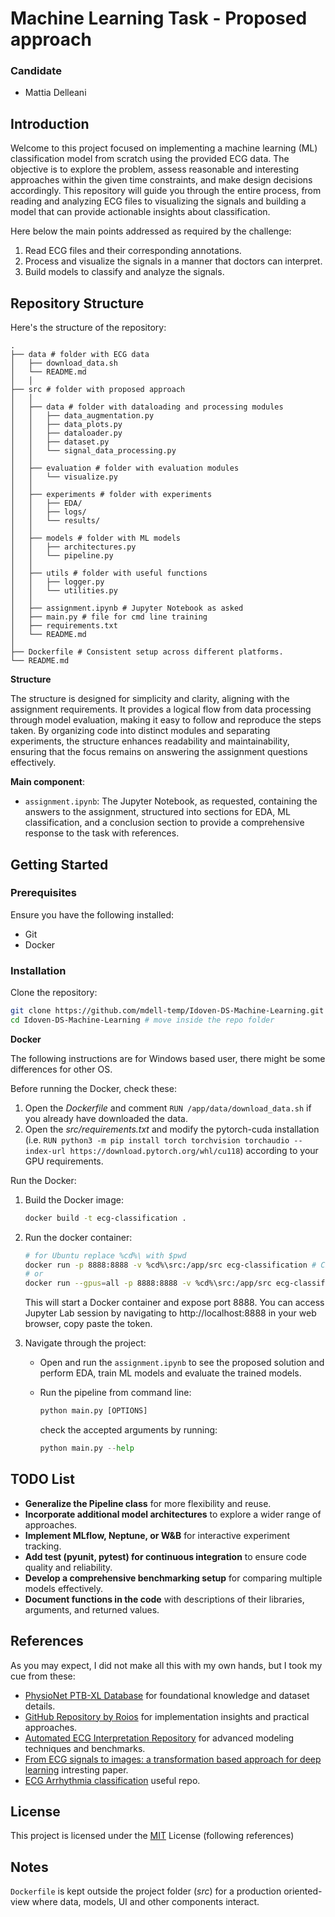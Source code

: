 # Machine Learning Task - Proposed approach

### Candidate
- Mattia Delleani 

## Introduction

Welcome to this project focused on implementing a machine learning (ML) classification model from scratch using the provided ECG data. The objective is to explore the problem, assess reasonable and interesting approaches within the given time constraints, and make design decisions accordingly. This repository will guide you through the entire process, from reading and analyzing ECG files to visualizing the signals and building a model that can provide actionable insights about classification.

Here below the main points addressed as required by the challenge:
1. Read ECG files and their corresponding annotations.
2. Process and visualize the signals in a manner that doctors can interpret.
3. Build models to classify and analyze the signals.

## Repository Structure

Here's the structure of the repository:

```plaintext
.
├── data # folder with ECG data
│   ├── download_data.sh
│   └── README.md
│   │
├── src # folder with proposed approach
│   │
│   ├── data # folder with dataloading and processing modules
│   │   ├── data_augmentation.py
│   │   ├── data_plots.py
│   │   ├── dataloader.py
│   │   ├── dataset.py
│   │   └── signal_data_processing.py
│   │
│   ├── evaluation # folder with evaluation modules
│   │   └── visualize.py
│   │
│   ├── experiments # folder with experiments 
│   │   ├── EDA/
│   │   ├── logs/
│   │   └── results/
│   │
│   ├── models # folder with ML models 
│   │   ├── architectures.py
│   │   └── pipeline.py
│   │
│   ├── utils # folder with useful functions
│   │   ├── logger.py
│   │   └── utilities.py
│   │
│   ├── assignment.ipynb # Jupyter Notebook as asked
│   ├── main.py # file for cmd line training
│   ├── requirements.txt
│   └── README.md
│   
├── Dockerfile # Consistent setup across different platforms.
└── README.md
```

**Structure**

The structure is designed for simplicity and clarity, aligning with the assignment requirements. It provides a logical flow from data processing through model evaluation, making it easy to follow and reproduce the steps taken. By organizing code into distinct modules and separating experiments, the structure enhances readability and maintainability, ensuring that the focus remains on answering the assignment questions effectively.

**Main component**:
- `assignment.ipynb`: The Jupyter Notebook, as requested, containing the answers to the assignment, structured into sections for EDA, ML classification, and a conclusion section to provide a comprehensive response to the task with references. 

## Getting Started

### Prerequisites

Ensure you have the following installed:
- Git
- Docker

### Installation

Clone the repository:

```bash
git clone https://github.com/mdell-temp/Idoven-DS-Machine-Learning.git # clone the repo
cd Idoven-DS-Machine-Learning # move inside the repo folder
```

**Docker** 

The following instructions are for Windows based user, there might be some differences for other OS.

Before running the Docker, check these:
1. Open the *Dockerfile* and comment ```RUN /app/data/download_data.sh``` if you already have downloaded the data.
2. Open the *src/requirements.txt* and modify the pytorch-cuda installation (i.e. ```RUN python3 -m pip install torch torchvision torchaudio --index-url https://download.pytorch.org/whl/cu118```) according to your GPU requirements.

Run the Docker:

1. Build the Docker image:

    ```bash
    docker build -t ecg-classification .
    ```

2. Run the docker container:
    ```bash
    # for Ubuntu replace %cd%\ with $pwd
    docker run -p 8888:8888 -v %cd%\src:/app/src ecg-classification # CPU
    # or
    docker run --gpus=all -p 8888:8888 -v %cd%\src:/app/src ecg-classification # GPU
    ```
    This will start a Docker container and expose port 8888. You can access Jupyter Lab session by navigating to http://localhost:8888 in your web browser, copy paste the token.


3. Navigate through the project:

    - Open and run the `assignment.ipynb` to see the proposed solution and perform EDA, train ML models and evaluate the trained models.

    - Run the pipeline from command line: 
        ```python 
        python main.py [OPTIONS]
        ```

        check the accepted arguments by running:
        ```python 
        python main.py --help
        ```

## TODO List

- **Generalize the Pipeline class** for more flexibility and reuse.
- **Incorporate additional model architectures** to explore a wider range of approaches.
- **Implement MLflow, Neptune, or W&B** for interactive experiment tracking.
- **Add test (pyunit, pytest) for continuous integration** to ensure code quality and reliability.
- **Develop a comprehensive benchmarking setup** for comparing multiple models effectively.
- **Document functions in the code** with descriptions of their libraries, arguments, and returned values.


## References

As you may expect, I did not make all this with my own hands, but I took my cue from these:

- [PhysioNet PTB-XL Database](https://physionet.org/content/ptb-xl/1.0.2/) for foundational knowledge and dataset details.
- [GitHub Repository by Roios](https://github.com/Roios/ptb_ecg_classification/tree/main) for implementation insights and practical approaches.
- [Automated ECG Interpretation Repository](https://github.com/AutoECG/Automated-ECG-Interpretation) for advanced modeling techniques and benchmarks.
- [From ECG signals to images: a transformation based approach for deep learning](https://www.ncbi.nlm.nih.gov/pmc/articles/PMC7959637/) intresting paper.
- [ECG Arrhythmia classification](https://github.com/lxdv/ecg-classification) useful repo.

## License

This project is licensed under the [MIT](https://github.com/mdell-temp/Idoven-DS-Machine-Learning/blob/main/LICENSE) License (following references)

## Notes

`Dockerfile` is kept outside the project folder (*src*) for a production oriented-view where data, models, UI and other components interact. 
